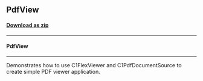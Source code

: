 ## PdfView
#### [Download as zip](https://grapecity.github.io/DownGit/#/home?url=https://github.com/GrapeCity/ComponentOne-WPF-Samples/tree/master/NET_4.5.2/C1.WPF.Document/VB/PdfView)
____
#### PdfView
____
Demonstrates how to use C1FlexViewer and C1PdfDocumentSource to create simple PDF viewer application.
